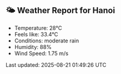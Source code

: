 <!-- WEATHER-START -->
## 🌤 Weather Report for Hanoi

- Temperature: 28°C
- Feels like: 33.4°C
- Conditions: moderate rain
- Humidity: 88%
- Wind Speed: 1.75 m/s

Last updated: 2025-08-21 01:49:26 UTC
<!-- WEATHER-END -->
